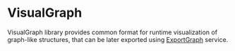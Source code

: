 # VisualGraph

VisualGraph library provides common format for runtime visualization of graph-like structures, that can be later
exported using [ExportGraph](../../../Service/ExportGraph/README.md) service.
